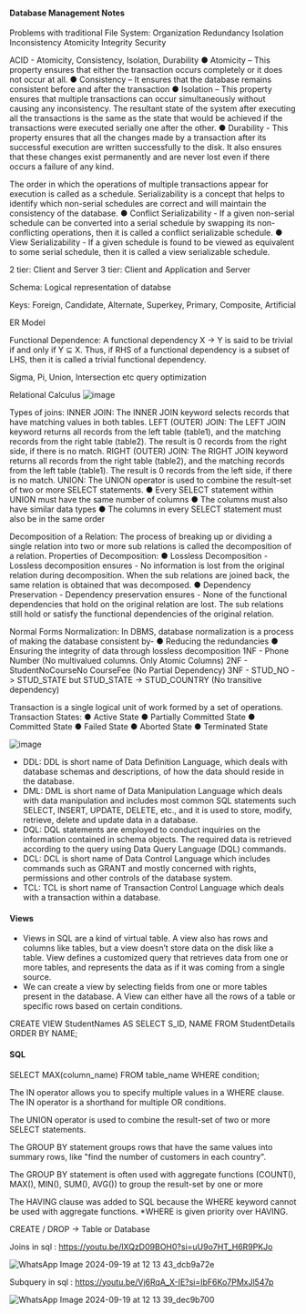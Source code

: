 #### Database Management Notes

Problems with traditional File System:
  Organization
  Redundancy 
  Isolation
  Inconsistency
  Atomicity
  Integrity
  Security

ACID - Atomicity, Consistency, Isolation, Durability
● Atomicity – This property ensures that either the transaction occurs completely or it does not occur at all.
● Consistency –  It ensures that the database remains consistent before and after the transaction
● Isolation –  This property ensures that multiple transactions can occur simultaneously without causing any inconsistency. 
 The resultant state of the system after executing all the transactions is the same as the state that would be achieved if the transactions were executed serially one after the other.
● Durability  - This property ensures that all the changes made by a transaction after its successful execution are written successfully to the disk. It also ensures that these changes exist permanently and are never lost even if there occurs a failure of any kind.

The order in which the operations of multiple transactions appear for execution is called as a
schedule. Serializability is a concept that helps to identify which non-serial schedules are correct and will
maintain the consistency of the database.
● Conflict Serializability - If a given non-serial schedule can be converted into a serial schedule by swapping its non-conflicting operations, then it is called a conflict serializable schedule.
● View Serializability - If a given schedule is found to be viewed as equivalent to some serial schedule, then it is called a view serializable schedule.





2 tier: Client and Server 
3 tier: Client and Application and Server

Schema: Logical representation of databse

Keys: Foreign, Candidate, Alternate, Superkey, Primary, Composite, Artificial

ER Model

Functional Dependence: A functional dependency X → Y is said to be trivial if and only if Y ⊆ X. Thus, if RHS of a functional dependency is a subset of LHS, then it is called a trivial functional dependency.

Sigma, Pi, Union, Intersection etc query optimization

Relational Calculus
![image](https://github.com/user-attachments/assets/0062c2bc-bc26-4767-99a9-f8e39b47ff3f)


Types of joins:
INNER JOIN: The INNER JOIN keyword selects records that have matching values in both tables.
LEFT (OUTER) JOIN: The LEFT JOIN keyword returns all records from the left table (table1), and the matching records
from the right table (table2). The result is 0 records from the right side, if there is no match.
RIGHT (OUTER) JOIN: The RIGHT JOIN keyword returns all records from the right table (table2), and the matching records from the left table (table1). The result is 0 records from the left side, if there is no match.
UNION: The UNION operator is used to combine the result-set of two or more SELECT statements.
● Every SELECT statement within UNION must have the same number of columns
● The columns must also have similar data types
● The columns in every SELECT statement must also be in the same order

Decomposition of a Relation:
The process of breaking up or dividing a single relation into two or more sub relations is called the decomposition of a relation.
Properties of Decomposition:
● Lossless Decomposition - Lossless decomposition ensures - No information is lost from the original relation during decomposition. When the sub relations are joined back, the same relation is obtained that was decomposed.
● Dependency Preservation - Dependency preservation ensures - None of the functional dependencies that hold on the original relation are lost. The sub relations still hold or satisfy the functional dependencies of the original relation.

Normal Forms
Normalization:
In DBMS, database normalization is a process of making the database consistent by-
● Reducing the redundancies
● Ensuring the integrity of data through lossless decomposition
1NF - Phone Number (No multivalued columns. Only Atomic Columns)
2NF - StudentNoCourseNo CourseFee (No Partial Dependency)
3NF - STUD_NO -> STUD_STATE but STUD_STATE -> STUD_COUNTRY (No transitive dependency)

Transaction is a single logical unit of work formed by a set of operations.
Transaction States:
● Active State ● Partially Committed State ● Committed State ● Failed State ● Aborted State ● Terminated State

![image](https://github.com/user-attachments/assets/0dface0b-ccf0-4584-abcb-ff48f6de1749)

- DDL: DDL is short name of Data Definition Language, which deals with database schemas and descriptions, of how the data should reside in the database.
- DML: DML is short name of Data Manipulation Language which deals with data manipulation and includes most common SQL statements such SELECT, INSERT, UPDATE, DELETE, etc., and it is used to store, modify, retrieve, delete and update data in a database.
- DQL: DQL statements are employed to conduct inquiries on the information contained in schema objects. The required data is retrieved according to the query using Data Query Language (DQL) commands.
- DCL: DCL is short name of Data Control Language which includes commands such as GRANT and mostly concerned with rights, permissions and other controls of the database system.
- TCL: TCL is short name of Transaction Control Language which deals with a transaction within a
database.

#### Views
- Views in SQL are a kind of virtual table. A view also has rows and columns like tables, but a view doesn’t store data on the disk like a table. View defines a customized query that retrieves data from one or more tables, and represents the data as if it was coming from a single source.
- We can create a view by selecting fields from one or more tables present in the database. A View can either have all the rows of a table or specific rows based on certain conditions.

CREATE VIEW StudentNames AS SELECT S_ID, NAME FROM StudentDetails ORDER BY NAME;

#### SQL

SELECT MAX(column_name)
FROM table_name
WHERE condition;


The IN operator allows you to specify multiple values in a WHERE clause.
The IN operator is a shorthand for multiple OR conditions.

The UNION operator is used to combine the result-set of two or more SELECT statements.

The GROUP BY statement groups rows that have the same values into summary rows, like "find
the number of customers in each country".

The GROUP BY statement is often used with aggregate functions
(COUNT(), MAX(), MIN(), SUM(), AVG()) to group the result-set by one or more

The HAVING clause was added to SQL because the WHERE keyword cannot be used with
aggregate functions.
*WHERE is given priority over HAVING.

CREATE / DROP -> Table or Database

Joins in sql : https://youtu.be/lXQzD09BOH0?si=uU9o7HT_H6R9PKJo

![WhatsApp Image 2024-09-19 at 12 13 43_dcb9a72e](https://github.com/user-attachments/assets/17ff8c42-a614-4c14-9d73-5cb47e1314de)

Subquery in sql : https://youtu.be/Vj6RqA_X-IE?si=IbF6Ko7PMxJl547p

![WhatsApp Image 2024-09-19 at 12 13 39_dec9b700](https://github.com/user-attachments/assets/e697666d-6679-4aad-8b66-ed14e896ebdf)


